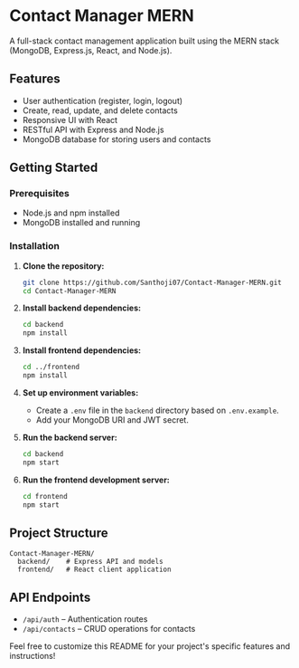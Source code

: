 # Contact Manager MERN

A full-stack contact management application built using the MERN stack (MongoDB, Express.js, React, and Node.js).

## Features

- User authentication (register, login, logout)
- Create, read, update, and delete contacts
- Responsive UI with React
- RESTful API with Express and Node.js
- MongoDB database for storing users and contacts

## Getting Started

### Prerequisites

- Node.js and npm installed
- MongoDB installed and running

### Installation

1. **Clone the repository:**
   ```bash
   git clone https://github.com/Santhoji07/Contact-Manager-MERN.git
   cd Contact-Manager-MERN
   ```

2. **Install backend dependencies:**
   ```bash
   cd backend
   npm install
   ```

3. **Install frontend dependencies:**
   ```bash
   cd ../frontend
   npm install
   ```

4. **Set up environment variables:**

   - Create a `.env` file in the `backend` directory based on `.env.example`.
   - Add your MongoDB URI and JWT secret.

5. **Run the backend server:**
   ```bash
   cd backend
   npm start
   ```

6. **Run the frontend development server:**
   ```bash
   cd frontend
   npm start
   ```

## Project Structure

```
Contact-Manager-MERN/
  backend/    # Express API and models
  frontend/   # React client application
```

## API Endpoints

- `/api/auth` – Authentication routes
- `/api/contacts` – CRUD operations for contacts



Feel free to customize this README for your project's specific features and instructions!
